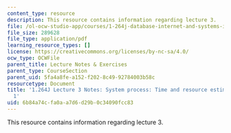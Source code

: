```yaml
---
content_type: resource
description: This resource contains information regarding lecture 3.
file: /ol-ocw-studio-app/courses/1-264j-database-internet-and-systems-integration-technologies-fall-2013/6b84a74cfa0aa7d6d29b0c34090fcc83_MIT1_264JF13_lect_3.pdf
file_size: 289628
file_type: application/pdf
learning_resource_types: []
license: https://creativecommons.org/licenses/by-nc-sa/4.0/
ocw_type: OCWFile
parent_title: Lecture Notes & Exercises
parent_type: CourseSection
parent_uid: 5fa4a8fe-a152-f202-8c49-92784003b58c
resourcetype: Document
title: '1.264J Lecture 3 Notes: System process: Time and resource estimation, part
  1'
uid: 6b84a74c-fa0a-a7d6-d29b-0c34090fcc83
---
```

This resource contains information regarding lecture 3.